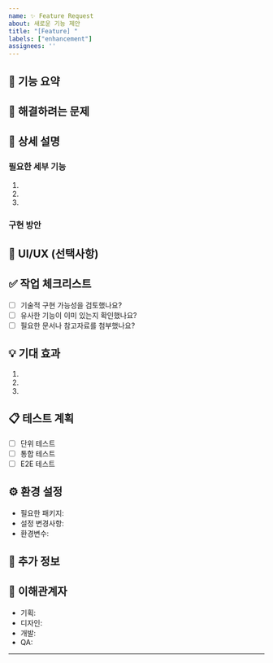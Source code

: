 ```yaml
---
name: ✨ Feature Request
about: 새로운 기능 제안
title: "[Feature] "
labels: ["enhancement"]
assignees: ''
---
```


## 🚀 기능 요약
<!-- 제안하는 기능에 대해 간단히 설명해주세요 -->


## 🎯 해결하려는 문제
<!-- 이 기능이 해결하려는 문제나 불편사항을 설명해주세요 -->


## 📝 상세 설명
<!-- 기능에 대해 자세히 설명해주세요 -->

### 필요한 세부 기능
1.
2.
3.

### 구현 방안
<!-- 구현에 대한 아이디어가 있다면 작성해주세요 -->


## 🎨 UI/UX (선택사항)
<!-- UI가 필요한 기능이라면 와이어프레임이나 디자인 시안을 첨부해주세요 -->


## ✅ 작업 체크리스트
- [ ] 기술적 구현 가능성을 검토했나요?
- [ ] 유사한 기능이 이미 있는지 확인했나요?
- [ ] 필요한 문서나 참고자료를 첨부했나요?

## 💡 기대 효과
<!-- 이 기능이 추가되면 어떤 이점이 있을지 설명해주세요 -->
1.
2.
3.

## 📋 테스트 계획
<!-- 기능 구현 후 어떻게 테스트할 것인지 설명해주세요 -->
- [ ] 단위 테스트
- [ ] 통합 테스트
- [ ] E2E 테스트

## ⚙️ 환경 설정
<!-- 필요한 환경 설정이나 의존성이 있다면 작성해주세요 -->
- 필요한 패키지:
- 설정 변경사항:
- 환경변수:

## 📎 추가 정보
<!-- 참고할만한 링크나 문서가 있다면 첨부해주세요 -->


## 👥 이해관계자
<!-- 이 기능과 관련된 팀이나 담당자를 작성해주세요 -->
- 기획:
- 디자인:
- 개발:
- QA:

---
<!-- 
작성 시 참고사항:
1. 명확하고 구체적으로 작성해주세요
2. 가능한 많은 정보를 제공해주세요
3. 관련된 이슈나 PR이 있다면 링크해주세요
-->